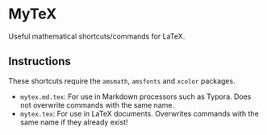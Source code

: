 # MyTeX

Useful mathematical shortcuts/commands for LaTeX.

## Instructions

These shortcuts require the `amsmath`, `amsfonts` and `xcolor` packages.

- `mytex.md.tex`: For use in Markdown processors such as Typora. Does not overwrite commands with the same name.
- `mytex.tex`: For use in LaTeX documents. Overwrites commands with the same name if they already exist!